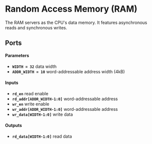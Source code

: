 # Random Access Memory (RAM)

The RAM servers as the CPU's data memory.
It features asynchronous reads and synchronous writes.

## Ports

#### Parameters

- **`WIDTH = 32`** data width
- **`ADDR_WIDTH = 10`** word-addressable address width (4kB)

#### Inputs

- **`rd_en`** read enable
- **`rd_addr[ADDR_WIDTH-1:0]`** word-addressable address
- **`wr_en`** write enable
- **`wr_addr[ADDR_WIDTH-1:0]`** word-addressable address
- **`wr_data[WIDTH-1:0]`** write data

#### Outputs

- **`rd_data[WIDTH-1:0]`** read data
